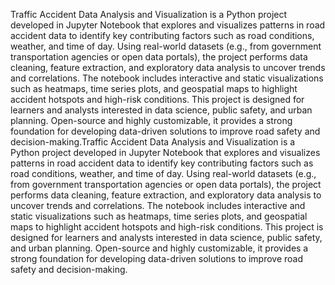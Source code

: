 Traffic Accident Data Analysis and Visualization is a Python project developed in Jupyter Notebook that explores and visualizes patterns in road accident data to identify key contributing factors such as road conditions, weather, and time of day. Using real-world datasets (e.g., from government transportation agencies or open data portals), the project performs data cleaning, feature extraction, and exploratory data analysis to uncover trends and correlations. The notebook includes interactive and static visualizations such as heatmaps, time series plots, and geospatial maps to highlight accident hotspots and high-risk conditions. This project is designed for learners and analysts interested in data science, public safety, and urban planning. Open-source and highly customizable, it provides a strong foundation for developing data-driven solutions to improve road safety and decision-making.Traffic Accident Data Analysis and Visualization is a Python project developed in Jupyter Notebook that explores and visualizes patterns in road accident data to identify key contributing factors such as road conditions, weather, and time of day. Using real-world datasets (e.g., from government transportation agencies or open data portals), the project performs data cleaning, feature extraction, and exploratory data analysis to uncover trends and correlations. The notebook includes interactive and static visualizations such as heatmaps, time series plots, and geospatial maps to highlight accident hotspots and high-risk conditions. This project is designed for learners and analysts interested in data science, public safety, and urban planning. Open-source and highly customizable, it provides a strong foundation for developing data-driven solutions to improve road safety and decision-making.
